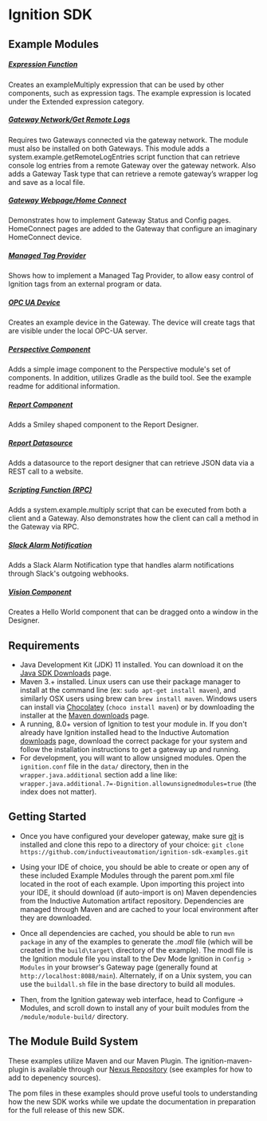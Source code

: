 # Ignition SDK

## Example Modules
##### [Expression Function](expression-function)
Creates an exampleMultiply expression that can be used by other components, such as expression tags. The example expression is located under the Extended expression category.

##### [Gateway Network/Get Remote Logs](gateway-network-function)
Requires two Gateways connected via the gateway network. The module must also be installed on both Gateways. This module adds a system.example.getRemoteLogEntries script function that can retrieve console log entries from a remote Gateway over the gateway network. Also adds a Gateway Task type that can retrieve a remote gateway’s wrapper log and save as a local file.

##### [Gateway Webpage/Home Connect](gateway-webpage)
Demonstrates how to implement Gateway Status and Config pages. HomeConnect pages are added to the Gateway that configure an imaginary HomeConnect device. 

##### [Managed Tag Provider](managed-tag-provider)
Shows how to implement a Managed Tag Provider, to allow easy control of Ignition tags from an external program or data.

##### [OPC UA Device](opc-ua-device)
Creates an example device in the Gateway. The device will create tags that are visible under the local OPC-UA server.

##### [Perspective Component](perspective-component)
Adds a simple image component to the Perspective module's set of components.  In addition, utilizes Gradle as the build tool.  See the example readme for additional information.

##### [Report Component](report-component)
Adds a Smiley shaped component to the Report Designer.

##### [Report Datasource](report-datasource)
Adds a datasource to the report designer that can retrieve JSON data via a REST call to a website.

##### [Scripting Function (RPC)](scripting-function)
Adds a system.example.multiply script that can be executed from both a client and a Gateway. Also demonstrates how the client can call a method in the Gateway via RPC.

##### [Slack Alarm Notification](slack-alarm-notification)
Adds a Slack Alarm Notification type that handles alarm notifications through Slack's outgoing webhooks.

##### [Vision Component](vision-component)
Creates a Hello World component that can be dragged onto a window in the Designer.

## Requirements
* Java Development Kit (JDK) 11 installed. You can download it on the [Java SDK Downloads](http://www.oracle.com/technetwork/java/javase/downloads/index-jsp-138363.html) page.
* Maven 3.+ installed. Linux users can use their package manager to install at the command line (ex: `sudo apt-get install maven`), and similarly OSX users using brew can `brew install maven`. Windows users can install via [Chocolatey](https://chocolatey.org/) (`choco install maven`) or by downloading the installer at the [Maven downloads](http://maven.apache.org/download.cgi_) page.
* A running, 8.0+ version of Ignition to test your module in. If you don't already have Ignition installed head to the Inductive Automation [downloads](https://www.inductiveautomation.com/downloads/) page, download the correct package for your system and follow the installation instructions to get a gateway up and running.  
* For development, you will want to allow unsigned modules. Open the `ignition.conf` file in the `data/` directory, then in the `wrapper.java.additional` section add a line like: `wrapper.java.additional.7=-Dignition.allowunsignedmodules=true` (the index does not matter).

## Getting Started
* Once you have configured your developer gateway, make sure [git](https://git-scm.com/downloads) is installed and clone this repo to a directory of your choice:
    `git clone https://github.com/inductiveautomation/ignition-sdk-examples.git`

* Using your IDE of choice, you should be able to create or open any of these included Example Modules through the parent pom.xml file located in the root of each example.  Upon importing this project into your IDE, it should download (if auto-import is on) Maven dependencies from the Inductive Automation artifact repository. Dependencies are managed through Maven and are cached to your local environment after they are downloaded.

* Once all dependencies are cached, you should be able to run `mvn package` in any of the examples to generate the *.modl* file (which will be created in the `build\target\` directory of the example).  The modl file is the Ignition module file you install to the Dev Mode Ignition in `Config > Modules` in your browser's Gateway page (generally found at `http://localhost:8088/main`). Alternately, if on a Unix system, you can use the `buildall.sh` file in the base directory to build all modules.

* Then, from the Ignition gateway web interface, head to Configure -> Modules, and scroll down to install any of your built modules from the `/module/module-build/` directory.

## The Module Build System
These examples utilize Maven and our Maven Plugin.  The ignition-maven-plugin is available through our [Nexus Repository](https://nexus.inductiveautomation.com/repository/inductiveautomation-releases/) (see examples for how to add to depenency sources).  

The pom files in these examples should prove useful tools to understanding how the new SDK works while we update the documentation in preparation for the full release of this new SDK.  

